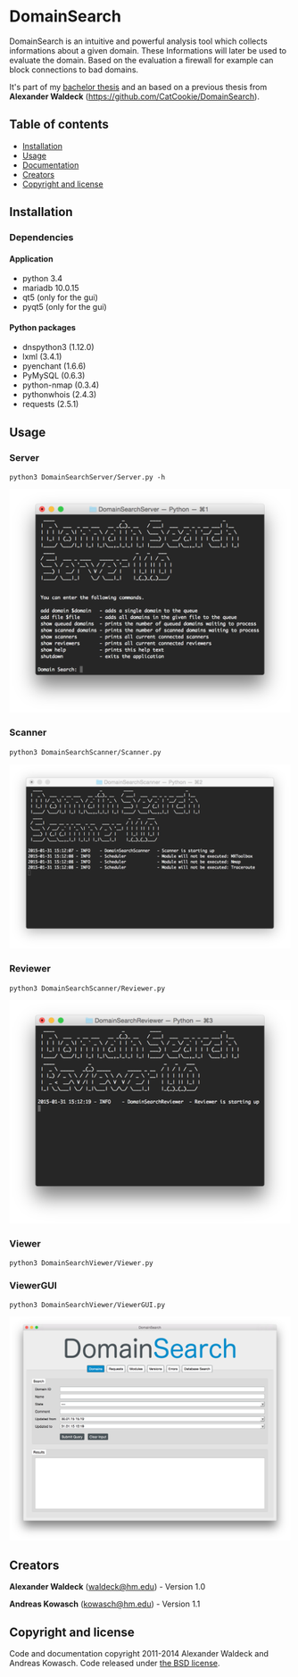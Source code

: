 # DomainSearch

DomainSearch is an intuitive and powerful analysis tool which collects
informations about a given domain. These Informations will later be used to
evaluate the domain. Based on the evaluation a firewall for example can block
connections to bad domains.

It's part of my [bachelor thesis](http://andreas.kowasch.de/files/ak-bachelorarbeit.pdf) and an based on a previous thesis from **Alexander Waldeck** (https://github.com/CatCookie/DomainSearch).

## Table of contents

- [Installation](#installation)
- [Usage](#usage)
- [Documentation](#documentation)
- [Creators](#creators)
- [Copyright and license](#copyright-and-license)

## Installation

### Dependencies

#### Application

* python 3.4
* mariadb 10.0.15
* qt5 (only for the gui)
* pyqt5 (only for the gui)

#### Python packages

* dnspython3 (1.12.0)
* lxml (3.4.1)
* pyenchant (1.6.6)
* PyMySQL (0.6.3)
* python-nmap (0.3.4)
* pythonwhois (2.4.3)
* requests (2.5.1)


## Usage

### Server

    python3 DomainSearchServer/Server.py -h

![DomainSearch Server](images/Shell/DSServer_1.png)

### Scanner

    python3 DomainSearchScanner/Scanner.py

![DomainSearch Server](images/Shell/DSScanner_1.png)

### Reviewer

    python3 DomainSearchScanner/Reviewer.py

![DomainSearch Server](images/Shell/DSReviewer.png)

### Viewer

    python3 DomainSearchViewer/Viewer.py

### ViewerGUI

    python3 DomainSearchViewer/ViewerGUI.py

![DomainSearch Server](images/GUI/1_Domains.png)

## Creators

**Alexander Waldeck** (waldeck@hm.edu) - Version 1.0

**Andreas Kowasch** (kowasch@hm.edu) - Version 1.1

## Copyright and license

Code and documentation copyright 2011-2014 Alexander Waldeck and Andreas Kowasch. Code released under [the BSD license](LICENSE).
